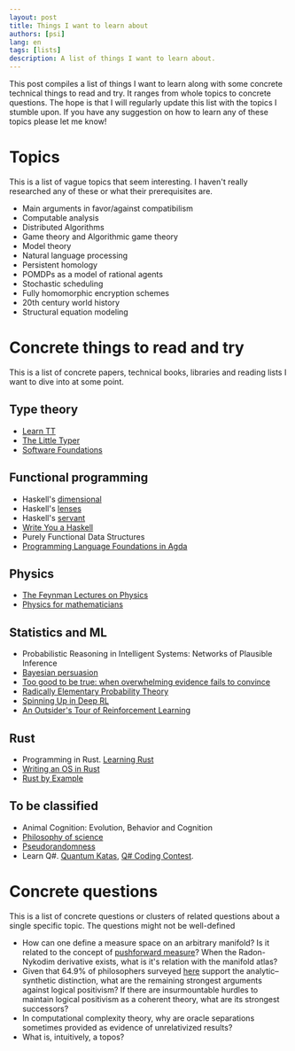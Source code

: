 ```yaml
---
layout: post
title: Things I want to learn about
authors: [psi]
lang: en
tags: [lists]
description: A list of things I want to learn about.
---
```


This post compiles a list of things I want to learn along with some concrete technical things to read and try.
It ranges from whole topics to concrete questions.
The hope is that I will regularly update this list with the topics I stumble upon.
If you have any suggestion on how to learn any of these topics please let me know!

# Topics

This is a list of vague topics that seem interesting.
I haven't really researched any of these or what their prerequisites are.

- Main arguments in favor/against compatibilism
- Computable analysis
- Distributed Algorithms
- Game theory and Algorithmic game theory
- Model theory
- Natural language processing
- Persistent homology
- POMDPs as a model of rational agents
- Stochastic scheduling
- Fully homomorphic encryption schemes
- 20th century world history
- Structural equation modeling

# Concrete things to read and try

This is a list of concrete papers, technical books, libraries and reading lists I want to dive into at some point.

## Type theory

- [Learn TT](https://github.com/jozefg/learn-tt)
- [The Little Typer](https://mitpress.mit.edu/books/little-typer)
- [Software Foundations](https://softwarefoundations.cis.upenn.edu/current/index.html)

## Functional programming

- Haskell's [dimensional](https://hackage.haskell.org/package/dimensional)
- Haskell's [lenses](https://leanpub.com/lenses)
- Haskell's [servant](https://haskell-servant.readthedocs.io/en/stable/tutorial/ApiType.html)
- [Write You a Haskell](http://dev.stephendiehl.com/fun/)
- Purely Functional Data Structures
- [Programming Language Foundations in Agda](https://plfa.github.io/)

## Physics

- [The Feynman Lectures on Physics](http://www.feynmanlectures.caltech.edu/)
- [Physics for mathematicians](https://physics.stackexchange.com/questions/6047)

## Statistics and ML

- Probabilistic Reasoning in Intelligent Systems: Networks of Plausible Inference
- [Bayesian persuasion](http://faculty.chicagobooth.edu/emir.kamenica/documents/bayesianPersuasion.pdf)
- [Too good to be true: when overwhelming evidence fails to convince](https://arxiv.org/abs/1601.00900)
- [Radically Elementary Probability Theory](https://web.math.princeton.edu/~nelson/books/rept.pdf)
- [Spinning Up in Deep RL](https://blog.openai.com/spinning-up-in-deep-rl/)
- [An Outsider's Tour of Reinforcement Learning](https://www.argmin.net/2018/06/25/outsider-rl/)

## Rust

- Programming in Rust. [Learning Rust](https://learning-rust.github.io/)
- [Writing an OS in Rust](https://os.phil-opp.com/)
- [Rust by Example](https://doc.rust-lang.org/stable/rust-by-example/)

## To be classified

- Animal Cognition: Evolution, Behavior and Cognition
- [Philosophy of science](https://codual.github.io/2016/09/18/filosofia-de-la-ciencia/)
- [Pseudorandomness](http://people.seas.harvard.edu/~salil/pseudorandomness/)
- Learn Q#. [Quantum Katas](https://github.com/Microsoft/QuantumKatas), [Q# Coding Contest](https://codeforces.com/blog/entry/60209).


# Concrete questions

This is a list of concrete questions or clusters of related questions about a single specific topic.
The questions might not be well-defined

- How can one define a measure space on an arbitrary manifold?
  Is it related to the concept of [pushforward measure](https://en.wikipedia.org/wiki/Pushforward_measure)?
  When the Radon-Nykodim derivative exists, what is it's relation with the manifold atlas?
- Given that 64.9% of philosophers surveyed [here](https://pinboard.in/u:mx_psi/b:6cc8789e74db) support the analytic–synthetic distinction, what are the remaining
  strongest arguments against logical positivism? If there are insurmountable hurdles to maintain logical positivism 
  as a coherent theory, what are its strongest successors?
- In computational complexity theory, why are oracle separations sometimes provided as evidence of unrelativized results?
- What is, intuitively, a topos?
